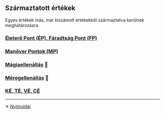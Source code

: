 ## Származtatott értékek

Egyes értékek más, már kiszámolt értékekből származtatva kerülnek meghatározásra.

### [Életerő Pont (ÉP), Fáradtság Pont (FP)](018_01_ep_kt.md)

### [Manőver Pontok (MP)](018_02_manover_pontok_99.md)

### [Mágiaellenállás](018_03_magiaellenallas.md) 🎲

### [Méregellenállás](018_04_meregellenallas.md) 🎲

### [KÉ, TÉ, VÉ, CÉ](018_05_KE_TE_VE_CE_99.md)

---

⚜️ [Nyitóoldal](start.md#1-karakteralkot%C3%A1s)
